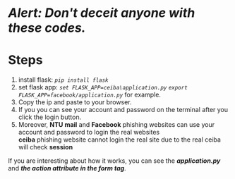 <h1><em><b>Alert: Don't deceit anyone with these codes.</b></em></h1>

# Steps
1. install flask: <em>`pip install flask`</em>
2. set flask app: 
    <em>`set FLASK_APP=ceiba\application.py`</em>
    <em>`export FLASK_APP=facebook/application.py`</em>
    for example.
3. Copy the ip and paste to your browser.
4. If you you can see your account and password on the terminal after you click the login button.
5. Moreover, <b>NTU mail</b> and <b>Facebook</b> phishing websites can use your account and password to login the real websites<br><b>ceiba</b> phishing website cannot login the real site due to the real ceiba will check <b>session</b>


If you are interesting about how it works, you can see the <em><b>application.py</b></em> and <em><b>the action attribute in the form tag</b></em>.
